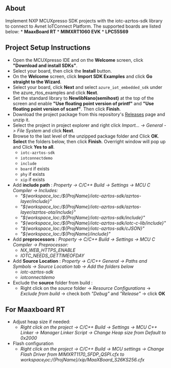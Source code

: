 ## About
Implement NXP MCUXpresso SDK projects with the iotc-azrtos-sdk library to connect to Avnet IoTConnect Platform. The supported boards are listed below:
	* **MaaxBoard RT**
	* **MIMXRT1060 EVK**
	* **LPC55S69**
	
## Project Setup Instructions
* Open the MCUXpresso IDE and on the **Welcome** screen, click **"Download and install SDKs"**.
* Select your board, then click the **Install** button.
* On the **Welcome** screen, click **Import SDK Examples** and click **Go straight to the Wizard**.
* Select your board, click **Next** and select ```azure_iot_embedded_sdk``` under the azure_rtos_examples and click **Next**.
* Set the standard library to **NewlibNano(semihost)** at the top of the screen and enable **"Use floating point version of printf"** and **"Use floating point version of scanf"**. Then click **Finish**.
* Download the project package from this repository's [Releases](https://github.com/avnet-iotconnect/iotc-azurertos-sdk/releases) page and unzip it.
* Select the project in project explorer and right click *Import... -> General -> File System* and click **Next**.
* Browse to the last level of the unzipped package folder and Click **OK**. **Select** the folders below, then click **Finish**. Overright window will pop up and Click **Yes to all**.
	* ```iotc-azrtos-sdk```
	* ```iotconnectdemo```
	* ```include```
	* ```board``` if exists
	* ```phy``` if exists
	* ```xip``` if exists
* Add **include path** :
	*Property -> C/C++ Build -> Settings -> MCU C Compiler -> Includes:*
	* *"${workspace_loc:/${ProjName}/iotc-azrtos-sdk/azrtos-layer/include}"*
	* *"${workspace_loc:/${ProjName}/iotc-azrtos-sdk/azrtos-layer/azrtos-ota/include}"*
	* *"${workspace_loc:/${ProjName}/iotc-azrtos-sdk/include}"*
	* *"${workspace_loc:/${ProjName}/iotc-azrtos-sdk/iotc-c-lib/include}"*
	* *"${workspace_loc:/${ProjName}/iotc-azrtos-sdk/cJSON}"*
	* *"${workspace_loc:/${ProjName}/include}"*
* Add **preprocessors** :
	*Property -> C/C++ Build -> Settings -> MCU C Compiler -> Preprocessor:*
	* *NX_WEB_HTTPS_ENABLE*
	* *IOTC_NEEDS_GETTIMEOFDAY*
* Add **Source Location** :
	*Property -> C/C++ General -> Paths and Symbols -> Source Location tab -> Add the folders below*
	* *iotc-azrtos-sdk*
	* *iotconnectdemo*
* Exclude the **source** folder from build :
	* Right click on the *source* folder -> *Resource Configurations* -> *Exclude from build* -> check both *"Debug"* and *"Release"* -> click **OK**
	
## For Maaxboard RT
* Adjust heap size if needed:
	* *Right click on the project -> C/C++ Build -> Settings -> MCU C++ Linker -> Manager Linker Script -> Change Heap size from Default to 0x2000*
* Flash configuration
	* *Right click on the project -> C/C++ Build -> MCU settings -> Change Flash Driver from MIMXRT1170_SFDP_QSPI.cfx to ${workspace_loc:}/${ProjName}/xip/MaaXBoard_S26KS256.cfx*

	
	
	
	

